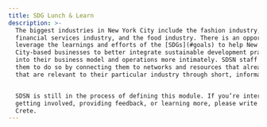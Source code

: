 ```yaml
---
title: SDG Lunch & Learn
description: >-
  The biggest industries in New York City include the fashion industry, the
  financial services industry, and the food industry. There is an opportunity to
  leverage the learnings and efforts of the [SDGs](#goals) to help New York
  City-based businesses to better integrate sustainable development practices
  into their business model and operations more intimately. SDSN staff will help
  them to do so by connecting them to networks and resources that already exist
  that are relevant to their particular industry through short, informal knowledge sharing sessions about the SDGs either in-person or virtually through a lunch and learn module.


  SDSN is still in the process of defining this module. If you’re interested in
  getting involved, providing feedback, or learning more, please write to Elena
  Crete.
---
```


